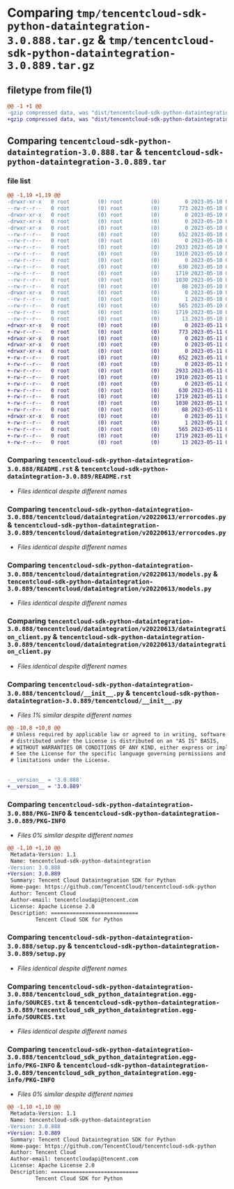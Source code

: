 # Comparing `tmp/tencentcloud-sdk-python-dataintegration-3.0.888.tar.gz` & `tmp/tencentcloud-sdk-python-dataintegration-3.0.889.tar.gz`

## filetype from file(1)

```diff
@@ -1 +1 @@
-gzip compressed data, was "dist/tencentcloud-sdk-python-dataintegration-3.0.888.tar", last modified: Wed May 10 02:03:31 2023, max compression
+gzip compressed data, was "dist/tencentcloud-sdk-python-dataintegration-3.0.889.tar", last modified: Thu May 11 02:38:07 2023, max compression
```

## Comparing `tencentcloud-sdk-python-dataintegration-3.0.888.tar` & `tencentcloud-sdk-python-dataintegration-3.0.889.tar`

### file list

```diff
@@ -1,19 +1,19 @@
-drwxr-xr-x   0 root         (0) root         (0)        0 2023-05-10 02:03:31.000000 tencentcloud-sdk-python-dataintegration-3.0.888/
--rw-r--r--   0 root         (0) root         (0)      773 2023-05-10 02:03:31.000000 tencentcloud-sdk-python-dataintegration-3.0.888/README.rst
-drwxr-xr-x   0 root         (0) root         (0)        0 2023-05-10 02:03:31.000000 tencentcloud-sdk-python-dataintegration-3.0.888/tencentcloud/
-drwxr-xr-x   0 root         (0) root         (0)        0 2023-05-10 02:03:31.000000 tencentcloud-sdk-python-dataintegration-3.0.888/tencentcloud/dataintegration/
-drwxr-xr-x   0 root         (0) root         (0)        0 2023-05-10 02:03:31.000000 tencentcloud-sdk-python-dataintegration-3.0.888/tencentcloud/dataintegration/v20220613/
--rw-r--r--   0 root         (0) root         (0)      652 2023-05-10 02:03:31.000000 tencentcloud-sdk-python-dataintegration-3.0.888/tencentcloud/dataintegration/v20220613/errorcodes.py
--rw-r--r--   0 root         (0) root         (0)        0 2023-05-10 02:03:31.000000 tencentcloud-sdk-python-dataintegration-3.0.888/tencentcloud/dataintegration/v20220613/__init__.py
--rw-r--r--   0 root         (0) root         (0)     2933 2023-05-10 02:03:31.000000 tencentcloud-sdk-python-dataintegration-3.0.888/tencentcloud/dataintegration/v20220613/models.py
--rw-r--r--   0 root         (0) root         (0)     1910 2023-05-10 02:03:31.000000 tencentcloud-sdk-python-dataintegration-3.0.888/tencentcloud/dataintegration/v20220613/dataintegration_client.py
--rw-r--r--   0 root         (0) root         (0)        0 2023-05-10 02:03:31.000000 tencentcloud-sdk-python-dataintegration-3.0.888/tencentcloud/dataintegration/__init__.py
--rw-r--r--   0 root         (0) root         (0)      630 2023-05-10 02:03:31.000000 tencentcloud-sdk-python-dataintegration-3.0.888/tencentcloud/__init__.py
--rw-r--r--   0 root         (0) root         (0)     1719 2023-05-10 02:03:31.000000 tencentcloud-sdk-python-dataintegration-3.0.888/PKG-INFO
--rw-r--r--   0 root         (0) root         (0)     1030 2023-05-10 02:03:31.000000 tencentcloud-sdk-python-dataintegration-3.0.888/setup.py
--rw-r--r--   0 root         (0) root         (0)       88 2023-05-10 02:03:31.000000 tencentcloud-sdk-python-dataintegration-3.0.888/setup.cfg
-drwxr-xr-x   0 root         (0) root         (0)        0 2023-05-10 02:03:31.000000 tencentcloud-sdk-python-dataintegration-3.0.888/tencentcloud_sdk_python_dataintegration.egg-info/
--rw-r--r--   0 root         (0) root         (0)        1 2023-05-10 02:03:31.000000 tencentcloud-sdk-python-dataintegration-3.0.888/tencentcloud_sdk_python_dataintegration.egg-info/dependency_links.txt
--rw-r--r--   0 root         (0) root         (0)      565 2023-05-10 02:03:31.000000 tencentcloud-sdk-python-dataintegration-3.0.888/tencentcloud_sdk_python_dataintegration.egg-info/SOURCES.txt
--rw-r--r--   0 root         (0) root         (0)     1719 2023-05-10 02:03:31.000000 tencentcloud-sdk-python-dataintegration-3.0.888/tencentcloud_sdk_python_dataintegration.egg-info/PKG-INFO
--rw-r--r--   0 root         (0) root         (0)       13 2023-05-10 02:03:31.000000 tencentcloud-sdk-python-dataintegration-3.0.888/tencentcloud_sdk_python_dataintegration.egg-info/top_level.txt
+drwxr-xr-x   0 root         (0) root         (0)        0 2023-05-11 02:38:07.000000 tencentcloud-sdk-python-dataintegration-3.0.889/
+-rw-r--r--   0 root         (0) root         (0)      773 2023-05-11 02:38:07.000000 tencentcloud-sdk-python-dataintegration-3.0.889/README.rst
+drwxr-xr-x   0 root         (0) root         (0)        0 2023-05-11 02:38:07.000000 tencentcloud-sdk-python-dataintegration-3.0.889/tencentcloud/
+drwxr-xr-x   0 root         (0) root         (0)        0 2023-05-11 02:38:07.000000 tencentcloud-sdk-python-dataintegration-3.0.889/tencentcloud/dataintegration/
+drwxr-xr-x   0 root         (0) root         (0)        0 2023-05-11 02:38:07.000000 tencentcloud-sdk-python-dataintegration-3.0.889/tencentcloud/dataintegration/v20220613/
+-rw-r--r--   0 root         (0) root         (0)      652 2023-05-11 02:38:07.000000 tencentcloud-sdk-python-dataintegration-3.0.889/tencentcloud/dataintegration/v20220613/errorcodes.py
+-rw-r--r--   0 root         (0) root         (0)        0 2023-05-11 02:38:07.000000 tencentcloud-sdk-python-dataintegration-3.0.889/tencentcloud/dataintegration/v20220613/__init__.py
+-rw-r--r--   0 root         (0) root         (0)     2933 2023-05-11 02:38:07.000000 tencentcloud-sdk-python-dataintegration-3.0.889/tencentcloud/dataintegration/v20220613/models.py
+-rw-r--r--   0 root         (0) root         (0)     1910 2023-05-11 02:38:07.000000 tencentcloud-sdk-python-dataintegration-3.0.889/tencentcloud/dataintegration/v20220613/dataintegration_client.py
+-rw-r--r--   0 root         (0) root         (0)        0 2023-05-11 02:38:07.000000 tencentcloud-sdk-python-dataintegration-3.0.889/tencentcloud/dataintegration/__init__.py
+-rw-r--r--   0 root         (0) root         (0)      630 2023-05-11 02:38:07.000000 tencentcloud-sdk-python-dataintegration-3.0.889/tencentcloud/__init__.py
+-rw-r--r--   0 root         (0) root         (0)     1719 2023-05-11 02:38:07.000000 tencentcloud-sdk-python-dataintegration-3.0.889/PKG-INFO
+-rw-r--r--   0 root         (0) root         (0)     1030 2023-05-11 02:38:07.000000 tencentcloud-sdk-python-dataintegration-3.0.889/setup.py
+-rw-r--r--   0 root         (0) root         (0)       88 2023-05-11 02:38:07.000000 tencentcloud-sdk-python-dataintegration-3.0.889/setup.cfg
+drwxr-xr-x   0 root         (0) root         (0)        0 2023-05-11 02:38:07.000000 tencentcloud-sdk-python-dataintegration-3.0.889/tencentcloud_sdk_python_dataintegration.egg-info/
+-rw-r--r--   0 root         (0) root         (0)        1 2023-05-11 02:38:07.000000 tencentcloud-sdk-python-dataintegration-3.0.889/tencentcloud_sdk_python_dataintegration.egg-info/dependency_links.txt
+-rw-r--r--   0 root         (0) root         (0)      565 2023-05-11 02:38:07.000000 tencentcloud-sdk-python-dataintegration-3.0.889/tencentcloud_sdk_python_dataintegration.egg-info/SOURCES.txt
+-rw-r--r--   0 root         (0) root         (0)     1719 2023-05-11 02:38:07.000000 tencentcloud-sdk-python-dataintegration-3.0.889/tencentcloud_sdk_python_dataintegration.egg-info/PKG-INFO
+-rw-r--r--   0 root         (0) root         (0)       13 2023-05-11 02:38:07.000000 tencentcloud-sdk-python-dataintegration-3.0.889/tencentcloud_sdk_python_dataintegration.egg-info/top_level.txt
```

### Comparing `tencentcloud-sdk-python-dataintegration-3.0.888/README.rst` & `tencentcloud-sdk-python-dataintegration-3.0.889/README.rst`

 * *Files identical despite different names*

### Comparing `tencentcloud-sdk-python-dataintegration-3.0.888/tencentcloud/dataintegration/v20220613/errorcodes.py` & `tencentcloud-sdk-python-dataintegration-3.0.889/tencentcloud/dataintegration/v20220613/errorcodes.py`

 * *Files identical despite different names*

### Comparing `tencentcloud-sdk-python-dataintegration-3.0.888/tencentcloud/dataintegration/v20220613/models.py` & `tencentcloud-sdk-python-dataintegration-3.0.889/tencentcloud/dataintegration/v20220613/models.py`

 * *Files identical despite different names*

### Comparing `tencentcloud-sdk-python-dataintegration-3.0.888/tencentcloud/dataintegration/v20220613/dataintegration_client.py` & `tencentcloud-sdk-python-dataintegration-3.0.889/tencentcloud/dataintegration/v20220613/dataintegration_client.py`

 * *Files identical despite different names*

### Comparing `tencentcloud-sdk-python-dataintegration-3.0.888/tencentcloud/__init__.py` & `tencentcloud-sdk-python-dataintegration-3.0.889/tencentcloud/__init__.py`

 * *Files 1% similar despite different names*

```diff
@@ -10,8 +10,8 @@
 # Unless required by applicable law or agreed to in writing, software
 # distributed under the License is distributed on an "AS IS" BASIS,
 # WITHOUT WARRANTIES OR CONDITIONS OF ANY KIND, either express or implied.
 # See the License for the specific language governing permissions and
 # limitations under the License.
 
 
-__version__ = '3.0.888'
+__version__ = '3.0.889'
```

### Comparing `tencentcloud-sdk-python-dataintegration-3.0.888/PKG-INFO` & `tencentcloud-sdk-python-dataintegration-3.0.889/PKG-INFO`

 * *Files 0% similar despite different names*

```diff
@@ -1,10 +1,10 @@
 Metadata-Version: 1.1
 Name: tencentcloud-sdk-python-dataintegration
-Version: 3.0.888
+Version: 3.0.889
 Summary: Tencent Cloud Dataintegration SDK for Python
 Home-page: https://github.com/TencentCloud/tencentcloud-sdk-python
 Author: Tencent Cloud
 Author-email: tencentcloudapi@tencent.com
 License: Apache License 2.0
 Description: ============================
         Tencent Cloud SDK for Python
```

### Comparing `tencentcloud-sdk-python-dataintegration-3.0.888/setup.py` & `tencentcloud-sdk-python-dataintegration-3.0.889/setup.py`

 * *Files identical despite different names*

### Comparing `tencentcloud-sdk-python-dataintegration-3.0.888/tencentcloud_sdk_python_dataintegration.egg-info/SOURCES.txt` & `tencentcloud-sdk-python-dataintegration-3.0.889/tencentcloud_sdk_python_dataintegration.egg-info/SOURCES.txt`

 * *Files identical despite different names*

### Comparing `tencentcloud-sdk-python-dataintegration-3.0.888/tencentcloud_sdk_python_dataintegration.egg-info/PKG-INFO` & `tencentcloud-sdk-python-dataintegration-3.0.889/tencentcloud_sdk_python_dataintegration.egg-info/PKG-INFO`

 * *Files 0% similar despite different names*

```diff
@@ -1,10 +1,10 @@
 Metadata-Version: 1.1
 Name: tencentcloud-sdk-python-dataintegration
-Version: 3.0.888
+Version: 3.0.889
 Summary: Tencent Cloud Dataintegration SDK for Python
 Home-page: https://github.com/TencentCloud/tencentcloud-sdk-python
 Author: Tencent Cloud
 Author-email: tencentcloudapi@tencent.com
 License: Apache License 2.0
 Description: ============================
         Tencent Cloud SDK for Python
```

